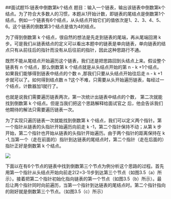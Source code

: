 ##面试题15:链表中倒数第k个结点
题目：输入一个链表，输出该链表中倒数第k个结点。为了符合大多数人的习惯，本题从1开始计数，即链表的尾结点是倒数第1个结点。例如一个链表有6个结点，从头结点开始它们的值依次是1、2、3、4、5、6。这个链表的倒数第3个结点是值为4的结点。

为了得到倒数第 k 个结点，很自然的想法是先走到链表的尾端，再从尾端回溯 k 步。可是我们从链表结点的定义可以看出本题中的链表是单向链表，单向链表的结点只有从前往后的指针而没有从后往前的指针，因此这种思路行不通。

既然不能从尾结点开始遍历这个链表，我们还是把思路回到头结点上来。假设整个链表有 n 个结点，那么倒数第 k 个结点就是从头结点开始的第 n - k +1个结点。如果我们能够得到链表中结点的个数 n ,那我们只要从头结点开始往后走 n - k +1步就可以了。如何得到结点数 n ?这个不难，只需要从头开始遍历链表，每经过一个结点，计数器加1就行了。

也就是说我们需要遍历链表两次，第一次统计出链表中结点的个数，
第二次就能找到倒数第 k 个结点。但是当我们把这个思路解释给面试官之
后，他会告诉我们他期待的解法只需要遍历链表一次。

为了实现只遍历链表一次就能找到倒数第 k 个结点，我们可以定义两个指针。第一个指针从链表的头指针开始遍历向前走 k -1，第二个指针保持不动；从第 k 步开始，第二个指针也开始从链表的头指针开始遍历。由于两个指针的距离保持在 k -1,当第一个（走在前面的）指针到达链表的尾结点时，第二个指针（走在后面的）指针正好是倒数第 k 个结点。

![](../../剑指offer/images/3.5.png)

下面以在有6个节点的链表中找到倒数第三个节点为例分析这个思路的过程。首先用第一个指针从头结点开始向前走2(2=3-1)步到达第三个节点（如图3.5（a）所示）。接着把第二个指针初始化指向链表的第一个节点（如图3.5（b）所示）。最后让两个指针同时向前遍历，当第一个指针到达链表的尾结点时。第二个指针指向的刚好就是倒数第三个节点。（如图3.5（c）所示）